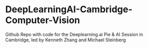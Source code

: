 # DeepLearningAI-Cambridge-Computer-Vision
Github Repo with code for the Deeplearning.ai Pie &amp; AI Session in Cambridge, led by Kenneth Zhang and Michael Steinberg
